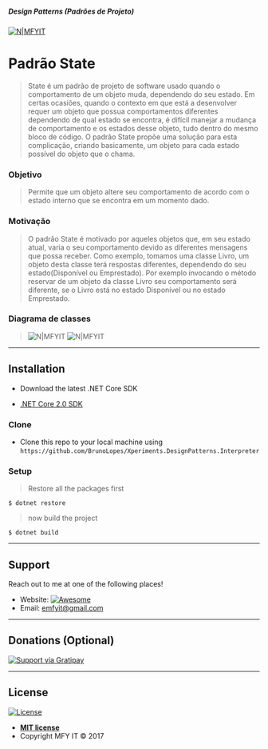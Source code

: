 ##### Design Patterns (Padrões de Projeto)     
[![N|MFYIT](https://contrib.azurewebsites.net/mfyit_card.png)](http://mfyit.azurewebsites.net) 


# Padrão State 

> State é um padrão de projeto de software usado quando o comportamento de um objeto muda, dependendo do seu estado.
> Em certas ocasiões, quando o contexto em que está a desenvolver requer um objeto que possua comportamentos diferentes dependendo de qual estado se encontra, é difícil manejar a mudança de comportamento e os estados desse objeto, tudo dentro do mesmo bloco de código. O padrão State propõe uma solução para esta complicação, criando basicamente, um objeto para cada estado possível do objeto que o chama.

### Objetivo

> Permite que um objeto altere seu comportamento de acordo com o estado interno que se encontra em um momento dado.

### Motivação
> O padrão State é motivado por aqueles objetos que, em seu estado atual, varia o seu comportamento devido as diferentes mensagens que possa receber. Como exemplo, tomamos uma classe Livro, um objeto desta classe terá respostas diferentes, dependendo do seu estado(Disponível ou Emprestado). Por exemplo invocando o método reservar de um objeto da classe Livro seu comportamento será diferente, se o Livro está no estado Disponível ou no estado Emprestado.

### Diagrama de classes
> ![N|MFYIT](https://upload.wikimedia.org/wikipedia/commons/b/b9/LibroActualizado.jpg)
> ![N|MFYIT](https://upload.wikimedia.org/wikipedia/commons/c/ce/EstadosState.jpg)

---

## Installation

- Download the latest .NET Core SDK

* [.NET Core 2.0 SDK](release-notes/download-archives/2.0.3.md)

### Clone

- Clone this repo to your local machine using `https://github.com/BrunoLopes/Xperiments.DesignPatterns.Interpreter`

### Setup



> Restore all the packages first

```shell
$ dotnet restore
```

> now build the project

```shell
$ dotnet build
```
---

## Support

Reach out to me at one of the following places!

- Website:  [![Awesome](https://cdn.rawgit.com/sindresorhus/awesome/d7305f38d29fed78fa85652e3a63e154dd8e8829/media/badge.svg)](http://mfyit.azurewebsites.net)
- Email: emfyit@gmail.com

---

## Donations (Optional)

[![Support via Gratipay](https://cdn.rawgit.com/gratipay/gratipay-badge/2.3.0/dist/gratipay.png)](https://liberapay.com/brunolopes/donate)


---

## License

[![License](http://img.shields.io/:license-mit-blue.svg?style=flat-square)](http://badges.mit-license.org)

- **[MIT license](http://opensource.org/licenses/mit-license.php)**
- Copyright MFY IT © 2017  
